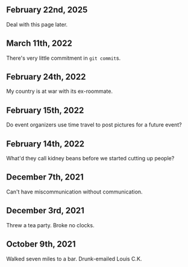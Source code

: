 ## February 22nd, 2025

Deal with this page later.

## March 11th, 2022

There's very little commitment in `git commit`s.

## February 24th, 2022

My country is at war with its ex-roommate.

## February 15th, 2022

Do event organizers use time travel to post pictures for a future event?

## February 14th, 2022

What'd they call kidney beans before we started cutting up people?

## December 7th, 2021

Can't have miscommunication without communication.

## December 3rd, 2021

Threw a tea party. Broke no clocks.

## October 9th, 2021

Walked seven miles to a bar. Drunk-emailed Louis C.K.

